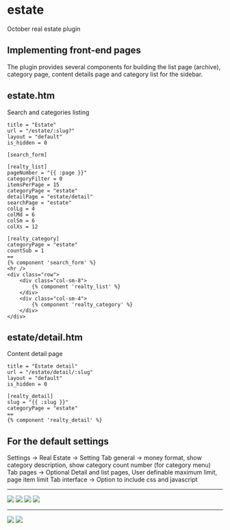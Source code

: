 # estate
October real estate plugin

## Implementing front-end pages

The plugin provides several components for building the list page (archive), category page,  content details page and category list for the sidebar.


## estate.htm

Search and categories listing


```
title = "Estate"
url = "/estate/:slug?"
layout = "default"
is_hidden = 0

[search_form]

[realty_list]
pageNumber = "{{ :page }}"
categoryFilter = 0
itemsPerPage = 15
categoryPage = "estate"
detailPage = "estate/detail"
searchPage = "estate"
colLg = 4
colMd = 6
colSm = 6
colXs = 12

[realty_category]
categoryPage = "estate"
countSub = 1
==
{% component 'search_form' %}
<hr />
<div class="row">
    <div class="col-sm-8">
        {% component 'realty_list' %}
    </div>
    <div class="col-sm-4">
        {% component 'realty_category' %}
    </div>
</div>
```

## estate/detail.htm

Content detail page

```
title = "Estate detail"
url = "/estate/detail/:slug"
layout = "default"
is_hidden = 0

[realty_detail]
slug = "{{ :slug }}"
categoryPage = "estate"
==
{% component 'realty_detail' %}
```

## For the default settings

Settings -> Real Estate -> Setting
Tab general -> money format, show category description, show category count number (for category menu)
Tab pages -> Optional Detail and list pages,  User definable maximum limit, page item limit
Tab interface -> Option to include css and javascript   

----

![](http://mavitm.com/proje/october/estate/images/3.png)
![](http://mavitm.com/proje/october/estate/images/4.png)
![](http://mavitm.com/proje/october/estate/images/5.png)
![](http://mavitm.com/proje/october/estate/images/6.png)

----

![](http://mavitm.com/proje/october/estate/images/9.png)
![](http://mavitm.com/proje/october/estate/images/10.png)

